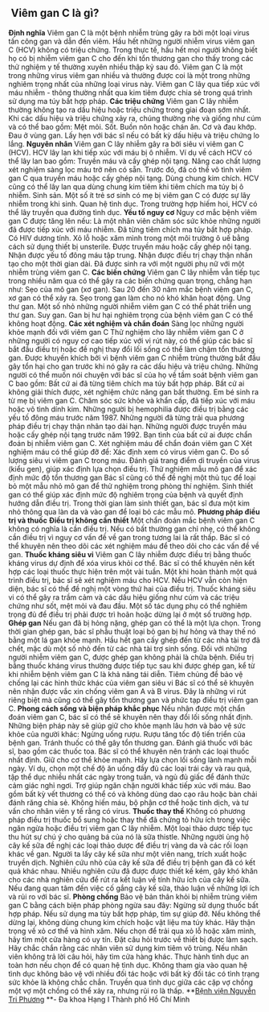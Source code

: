 ## ️ Viêm gan C là gì?

**Định nghĩa**
Viêm gan C là một bệnh nhiễm trùng gây ra bởi một loại virus tấn công gan và dẫn đến viêm. Hầu hết những người nhiễm virus viêm gan C (HCV) không có triệu chứng. Trong thực tế, hầu hết mọi người không biết họ có bị nhiễm viêm gan C cho đến khi tổn thương gan cho thấy trong các thử nghiệm y tế thường xuyên nhiều thập kỷ sau đó.
Viêm gan C là một trong những virus viêm gan nhiều và thường được coi là một trong những nghiêm trọng nhất của những loại virus này. Viêm gan C lây qua tiếp xúc với máu nhiễm - thông thường nhất qua kim tiêm được chia sẻ trong quá trình sử dụng ma túy bất hợp pháp.
**Các triệu chứng**
Viêm gan C lây nhiễm thường không tạo ra dấu hiệu hoặc triệu chứng trong giai đoạn sớm nhất. Khi các dấu hiệu và triệu chứng xảy ra, chúng thường nhẹ và giống như cúm và có thể bao gồm:
Mệt mỏi.
Sốt.
Buồn nôn hoặc chán ăn.
Cơ và đau khớp.
Đau ở vùng gan.
Lấy hẹn với bác sĩ nếu có bất kỳ dấu hiệu và triệu chứng lo lắng.
**Nguyên nhân**
Viêm gan C lây nhiễm gây ra bởi siêu vi viêm gan C (HCV). HCV lây lan khi tiếp xúc với máu bị ô nhiễm.
Ví dụ về cách HCV có thể lây lan bao gồm:
Truyền máu và cấy ghép nội tạng. Nâng cao chất lượng xét nghiệm sàng lọc máu trở nên có sẵn. Trước đó, đã có thể vô tình viêm gan C qua truyền máu hoặc cấy ghép nội tạng.
Dùng chung kim chích. HCV cũng có thể lây lan qua dùng chung kim tiêm khi tiêm chích ma túy bị ô nhiễm.
Sinh sản. Một số ít trẻ sơ sinh có mẹ bị viêm gan C có được sự lây nhiễm trong khi sinh.
Quan hệ tình dục. Trong trường hợp hiếm hoi, HCV có thể lây truyền qua đường tình dục.
**Yếu tố nguy cơ**
Nguy cơ mắc bệnh viêm gan C được tăng lên nếu:
Là một nhân viên chăm sóc sức khỏe những người đã được tiếp xúc với máu nhiễm.
Đã từng tiêm chích ma túy bất hợp pháp.
Có HIV dương tính.
Xỏ lỗ hoặc xăm mình trong một môi trường ô uế bằng cách sử dụng thiết bị unsterile.
Được truyền máu hoặc cấy ghép nội tạng.
Nhận được yếu tố đông máu tập trung.
Nhận được điều trị chạy thận nhân tạo cho một thời gian dài.
Đã được sinh ra với một người phụ nữ với một nhiễm trùng viêm gan C.
**Các biến chứng**
Viêm gan C lây nhiễm vẫn tiếp tục trong nhiều năm qua có thể gây ra các biến chứng quan trọng, chẳng hạn như:
Sẹo của mô gan (xơ gan). Sau 20 đến 30 năm mắc bệnh viêm gan C, xơ gan có thể xảy ra. Sẹo trong gan làm cho nó khó khăn hoạt động.
Ung thư gan. Một số nhỏ những người nhiễm viêm gan C có thể phát triển ung thư gan.
Suy gan. Gan bị hư hại nghiêm trọng của bệnh viêm gan C có thể không hoạt động.
**Các xét nghiệm và chẩn đoán**
Sàng lọc những người khỏe mạnh đối với viêm gan C
Thử nghiệm cho lây nhiễm viêm gan C ở những người có nguy cơ cao tiếp xúc với vi rút này, có thể giúp các bác sĩ bắt đầu điều trị hoặc đề nghị thay đổi lối sống có thể làm chậm tổn thương gan. Được khuyến khích bởi vì bệnh viêm gan C nhiễm trùng thường bắt đầu gây tổn hại cho gan trước khi nó gây ra các dấu hiệu và triệu chứng.
Những người có thể muốn nói chuyện với bác sĩ của họ về tầm soát bệnh viêm gan C bao gồm:
Bất cứ ai đã từng tiêm chích ma túy bất hợp pháp.
Bất cứ ai không giải thích được, xét nghiệm chức năng gan bất thường.
Em bé sinh ra từ mẹ bị viêm gan C.
Chăm sóc sức khỏe và khẩn cấp, đã tiếp xúc với máu hoặc vô tình dính kim.
Những người bị hemophilia được điều trị bằng các yếu tố đông máu trước năm 1987.
Những người đã từng trải qua phương pháp điều trị chạy thận nhân tạo dài hạn.
Những người được truyền máu hoặc cấy ghép nội tạng trước năm 1992.
Bạn tình của bất cứ ai được chẩn đoán bị nhiễm viêm gan C.
Xét nghiệm máu để chẩn đoán viêm gan C
Xét nghiệm máu có thể giúp đỡ để:
Xác định xem có virus viêm gan C.
Đo số lượng siêu vi viêm gan C trong máu.
Đánh giá trang điểm di truyền của virus (kiểu gen), giúp xác định lựa chọn điều trị.
Thử nghiệm mẫu mô gan để xác định mức độ tổn thương gan
Bác sĩ cũng có thể đề nghị một thủ tục để loại bỏ một mẫu nhỏ mô gan để thử nghiệm trong phòng thí nghiệm. Sinh thiết gan có thể giúp xác định mức độ nghiêm trọng của bệnh và quyết định hướng dẫn điều trị. Trong thời gian làm sinh thiết gan, bác sĩ đưa một kim nhỏ thông qua làn da và vào gan để loại bỏ các mẫu mô.
**Phương pháp điều trị và thuốc**
**Điều trị không cần thiết**
Một chẩn đoán mắc bệnh viêm gan C không có nghĩa là cần điều trị. Nếu có bất thường gan chỉ nhẹ, có thể không cần điều trị vì nguy cơ vấn đề về gan trong tương lai là rất thấp. Bác sĩ có thể khuyên nên theo dõi các xét nghiệm máu để theo dõi cho các vấn đề về gan.
**Thuốc kháng siêu vi**
Viêm gan C lây nhiễm được điều trị bằng thuốc kháng virus dự định để xóa virus khỏi cơ thể. Bác sĩ có thể khuyên nên kết hợp các loại thuốc thực hiện trên một vài tuần. Một khi hoàn thành một quá trình điều trị, bác sĩ sẽ xét nghiệm máu cho HCV. Nếu HCV vẫn còn hiện diện, bác sĩ có thể đề nghị một vòng thứ hai của điều trị.
Thuốc kháng siêu vi có thể gây ra trầm cảm và các dấu hiệu giống như cúm và các triệu chứng như sốt, mệt mỏi và đau đầu. Một số tác dụng phụ có thể nghiêm trọng đủ để điều trị phải được trì hoãn hoặc dừng lại ở một số trường hợp.
**Ghép gan**
Nếu gan đã bị hỏng nặng, ghép gan có thể là một lựa chọn. Trong thời gian ghép gan, bác sĩ phẫu thuật loại bỏ gan bị hư hỏng và thay thế nó bằng một lá gan khỏe mạnh. Hầu hết gan cấy ghép đến từ các nhà tài trợ đã chết, mặc dù một số nhỏ đến từ các nhà tài trợ sinh sống.
Đối với những người nhiễm viêm gan C, được ghép gan không phải là chữa bệnh. Điều trị bằng thuốc kháng virus thường được tiếp tục sau khi được ghép gan, kể từ khi nhiễm bệnh viêm gan C là khả năng tái diễn.
Tiêm chủng để bảo vệ chống lại các hình thức khác của viêm gan siêu vi Bác sĩ có thể sẽ khuyên nên nhận được vắc xin chống viêm gan A và B virus. Đây là những vi rút riêng biệt mà cũng có thể gây tổn thương gan và phức tạp điều trị viêm gan C.
**Phong cách sống và biện pháp khắc phục**
Nếu nhận được một chẩn đoán viêm gan C, bác sĩ có thể sẽ khuyên nên thay đổi lối sống nhất định. Những biện pháp này sẽ giúp giữ cho khỏe mạnh lâu hơn và bảo vệ sức khỏe của người khác:
Ngừng uống rượu. Rượu tăng tốc độ tiến triển của bệnh gan.
Tránh thuốc có thể gây tổn thương gan. Đánh giá thuốc với bác sĩ, bao gồm các thuốc toa. Bác sĩ có thể khuyên nên tránh các loại thuốc nhất định.
Giữ cho cơ thể khỏe mạnh. Hãy lựa chọn lối sống lành mạnh mỗi ngày. Ví dụ, chọn một chế độ ăn uống đầy đủ các loại trái cây và rau quả, tập thể dục nhiều nhất các ngày trong tuần, và ngủ đủ giấc để đánh thức cảm giác nghỉ ngơi.
Trợ giúp ngăn chặn người khác tiếp xúc với máu. Bao gồm bất kỳ vết thương có thể có và không dùng dao cạo râu hoặc bàn chải đánh răng chia sẻ. Không hiến máu, bộ phận cơ thể hoặc tinh dịch, và tư vấn cho nhân viên y tế rằng có virus.
**Thuốc thay thế**
Không có phương pháp điều trị thuốc bổ sung hoặc thay thế đã chứng tỏ hữu ích trong việc ngăn ngừa hoặc điều trị viêm gan C lây nhiễm.
Một loại thảo dược tiếp tục thu hút sự chú ý cho quảng bá của nó là sữa thistle. Những người ủng hộ cây kế sữa đề nghị các loại thảo dược để điều trị vàng da và các rối loạn khác về gan. Người ta lấy cây kế sữa như một viên nang, trích xuất hoặc truyền dịch.
Nghiên cứu nhỏ của cây kế sữa để điều trị bệnh gan đã có kết quả khác nhau. Nhiều nghiên cứu đã được được thiết kế kém, gây khó khăn cho các nhà nghiên cứu để rút ra kết luận về tính hữu ích của cây kế sữa.
Nếu đang quan tâm đến việc cố gắng cây kế sữa, thảo luận về những lợi ích và rủi ro với bác sĩ.
**Phòng chống**
Bảo vệ bản thân khỏi bị nhiễm trùng viêm gan C bằng cách biện pháp phòng ngừa sau đây:
Ngừng sử dụng thuốc bất hợp pháp. Nếu sử dụng ma túy bất hợp pháp, tìm sự giúp đỡ. Nếu không thể dừng lại, không dùng chung kim chích hoặc vật liệu ma túy khác.
Hãy thận trọng về xỏ cơ thể và hình xăm. Nếu chọn để trải qua xỏ lỗ hoặc xăm mình, hãy tìm một cửa hàng có uy tín. Đặt câu hỏi trước về thiết bị được làm sạch. Hãy chắc chắn rằng các nhân viên sử dụng kim tiêm vô trùng. Nếu nhân viên không trả lời câu hỏi, hãy tìm cửa hàng khác.
Thực hành tình dục an toàn hơn nếu chọn để có quan hệ tình dục. Không tham gia vào quan hệ tình dục không bảo vệ với nhiều đối tác hoặc với bất kỳ đối tác có tình trạng sức khỏe là không chắc chắn. Truyền qua tình dục giữa các cặp vợ chồng một vợ một chồng có thể xảy ra, nhưng rủi ro là thấp.
**[Bệnh viện Nguyễn Tri Phương](https://bvnguyentriphuong.com.vn/) **- Đa khoa Hạng I Thành phố Hồ Chí Minh
